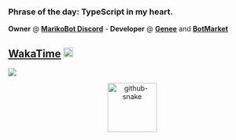 ### Phrase of the day: TypeScript in my heart.

**Owner** @ [**MarikoBot Discord**](http://discord.marikobot.com) - **Developer** @ [**Genee**](https://www.genee.tech/) and [**BotMarket**](https://www.botmarket.ovh/)<br/>

## [**WakaTime**](https://wakatime.com/@elouannh) <a href="https://wakatime.com/@1f18b09f-6cf2-4aa1-a256-b88b4b5616fe"><img src="https://wakatime.com/badge/user/1f18b09f-6cf2-4aa1-a256-b88b4b5616fe.svg" alt="Total time coded since Aug 13 2022" height="20"/></a>
<img src="https://wakatime.com/share/@elouannh/b223c576-0a8f-4f69-852c-bdb3993dd645.svg"></img>

<!-- GitHub snake -->
<div align="center">
  <picture align="center">
    <source media="(prefers-color-scheme: dark)" srcset="https://raw.githubusercontent.com/elouannh/elouannh/output/github-contribution-grid-snake-dark.svg">
    <source media="(prefers-color-scheme: light)" srcset="https://raw.githubusercontent.com/elouannh/elouannh/output/github-contribution-grid-snake.svg">
    <img alt="github-snake" src="ttps://raw.githubusercontent.com/elouannh/elouannh/output/github-contribution-grid-snake-dark.svg" height="100" />
  </picture>
</div>
